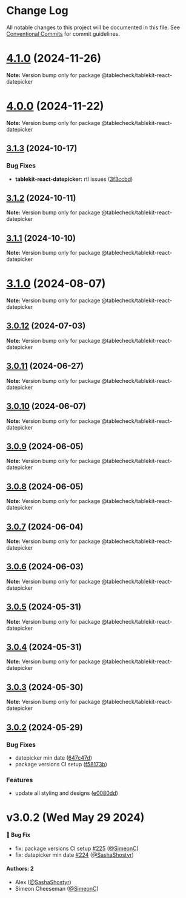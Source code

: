 # Change Log

All notable changes to this project will be documented in this file.
See [Conventional Commits](https://conventionalcommits.org) for commit guidelines.

# [4.1.0](https://github.com/tablecheck/tablekit/compare/@tablecheck/tablekit-react-datepicker@4.0.0...@tablecheck/tablekit-react-datepicker@4.1.0) (2024-11-26)

**Note:** Version bump only for package @tablecheck/tablekit-react-datepicker





# [4.0.0](https://github.com/tablecheck/tablekit/compare/@tablecheck/tablekit-react-datepicker@3.1.3...@tablecheck/tablekit-react-datepicker@4.0.0) (2024-11-22)

**Note:** Version bump only for package @tablecheck/tablekit-react-datepicker





## [3.1.3](https://github.com/tablecheck/tablekit/compare/@tablecheck/tablekit-react-datepicker@3.1.2...@tablecheck/tablekit-react-datepicker@3.1.3) (2024-10-17)


### Bug Fixes

* **tablekit-react-datepicker:** rtl issues ([3f3ccbd](https://github.com/tablecheck/tablekit/commit/3f3ccbdff23b0aa99929ac0ca2262f20c60455ea))





## [3.1.2](https://github.com/tablecheck/tablekit/compare/@tablecheck/tablekit-react-datepicker@3.1.1...@tablecheck/tablekit-react-datepicker@3.1.2) (2024-10-11)

**Note:** Version bump only for package @tablecheck/tablekit-react-datepicker





## [3.1.1](https://github.com/tablecheck/tablekit/compare/@tablecheck/tablekit-react-datepicker@3.1.0...@tablecheck/tablekit-react-datepicker@3.1.1) (2024-10-10)

**Note:** Version bump only for package @tablecheck/tablekit-react-datepicker





# [3.1.0](https://github.com/tablecheck/tablekit/compare/@tablecheck/tablekit-react-datepicker@3.0.12...@tablecheck/tablekit-react-datepicker@3.1.0) (2024-08-07)

**Note:** Version bump only for package @tablecheck/tablekit-react-datepicker





## [3.0.12](https://github.com/tablecheck/tablekit/compare/@tablecheck/tablekit-react-datepicker@3.0.11...@tablecheck/tablekit-react-datepicker@3.0.12) (2024-07-03)

**Note:** Version bump only for package @tablecheck/tablekit-react-datepicker





## [3.0.11](https://github.com/tablecheck/tablekit/compare/@tablecheck/tablekit-react-datepicker@3.0.10...@tablecheck/tablekit-react-datepicker@3.0.11) (2024-06-27)

**Note:** Version bump only for package @tablecheck/tablekit-react-datepicker





## [3.0.10](https://github.com/tablecheck/tablekit/compare/@tablecheck/tablekit-react-datepicker@3.0.9...@tablecheck/tablekit-react-datepicker@3.0.10) (2024-06-07)

**Note:** Version bump only for package @tablecheck/tablekit-react-datepicker





## [3.0.9](https://github.com/tablecheck/tablekit/compare/@tablecheck/tablekit-react-datepicker@3.0.8...@tablecheck/tablekit-react-datepicker@3.0.9) (2024-06-05)

**Note:** Version bump only for package @tablecheck/tablekit-react-datepicker





## [3.0.8](https://github.com/tablecheck/tablekit/compare/@tablecheck/tablekit-react-datepicker@3.0.7...@tablecheck/tablekit-react-datepicker@3.0.8) (2024-06-05)

**Note:** Version bump only for package @tablecheck/tablekit-react-datepicker





## [3.0.7](https://github.com/tablecheck/tablekit/compare/@tablecheck/tablekit-react-datepicker@3.0.6...@tablecheck/tablekit-react-datepicker@3.0.7) (2024-06-04)

**Note:** Version bump only for package @tablecheck/tablekit-react-datepicker





## [3.0.6](https://github.com/tablecheck/tablekit/compare/@tablecheck/tablekit-react-datepicker@3.0.5...@tablecheck/tablekit-react-datepicker@3.0.6) (2024-06-03)

**Note:** Version bump only for package @tablecheck/tablekit-react-datepicker





## [3.0.5](https://github.com/tablecheck/tablekit/compare/@tablecheck/tablekit-react-datepicker@3.0.4...@tablecheck/tablekit-react-datepicker@3.0.5) (2024-05-31)

**Note:** Version bump only for package @tablecheck/tablekit-react-datepicker





## [3.0.4](https://github.com/tablecheck/tablekit/compare/@tablecheck/tablekit-react-datepicker@3.0.3...@tablecheck/tablekit-react-datepicker@3.0.4) (2024-05-31)

**Note:** Version bump only for package @tablecheck/tablekit-react-datepicker





## [3.0.3](https://github.com/tablecheck/tablekit/compare/@tablecheck/tablekit-react-datepicker@3.0.2...@tablecheck/tablekit-react-datepicker@3.0.3) (2024-05-30)

**Note:** Version bump only for package @tablecheck/tablekit-react-datepicker





## [3.0.2](https://github.com/tablecheck/tablekit/compare/@tablecheck/tablekit-react-datepicker@3.0.0-next.30...@tablecheck/tablekit-react-datepicker@3.0.2) (2024-05-29)


### Bug Fixes

* datepicker min date ([647c47d](https://github.com/tablecheck/tablekit/commit/647c47d306d1d7a3fc0471b58429e68b463bf1bc))
* package versions CI setup ([f58173b](https://github.com/tablecheck/tablekit/commit/f58173b46547ceca7c70ad1226acbc9de579387c))


### Features

* update all styling and designs ([e0080dd](https://github.com/tablecheck/tablekit/commit/e0080dd5d8d5147a02a7d2fbdf667dc3e27b37f2))





# v3.0.2 (Wed May 29 2024)

#### 🐛 Bug Fix

- fix: package versions CI setup [#225](https://github.com/tablecheck/tablekit/pull/225) ([@SimeonC](https://github.com/SimeonC))
- fix: datepicker min date [#224](https://github.com/tablecheck/tablekit/pull/224) ([@SashaShostyr](https://github.com/SashaShostyr))

#### Authors: 2

- Alex ([@SashaShostyr](https://github.com/SashaShostyr))
- Simeon Cheeseman ([@SimeonC](https://github.com/SimeonC))
